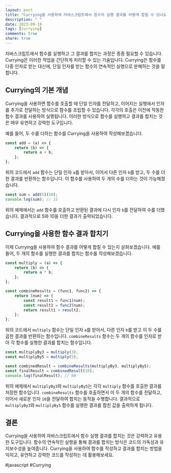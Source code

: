 ```yaml
---
layout: post
title: "Currying을 사용하여 자바스크립트에서 함수의 실행 결과를 어떻게 합칠 수 있나요?"
description: " "
date: 2023-09-18
tags: [currying]
comments: true
share: true
---
```


자바스크립트에서 함수를 실행하고 그 결과를 합치는 과정은 종종 필요할 수 있습니다. Currying은 이러한 작업을 간단하게 처리할 수 있는 기술입니다. Currying은 함수를 다중 인자로 받는 대신에, 단일 인자를 받는 함수의 연속적인 실행으로 분해하는 것을 말합니다.

## Currying의 기본 개념

Currying을 사용하면 함수를 호출할 때 단일 인자를 전달하고, 이어지는 실행에서 인자를 추가로 전달하는 방식으로 함수를 조립할 수 있습니다. 각각의 호출은 이전에 작동한 함수 결과를 사용하여 실행됩니다. 이러한 방식으로 함수를 실행하고 결과를 합치는 것은 매우 유연하고 강력한 도구입니다.

예를 들어, 두 수를 더하는 함수를 Currying을 사용하여 작성해보겠습니다.

```javascript
const add = (a) => {
    return (b) => {
        return a + b;
    };
};
```

위의 코드에서 `add` 함수는 단일 인자 `a`를 받아서, 이어서 다른 인자 `b`를 받고, 두 수를 더한 결과를 반환하는 함수입니다. 이 함수를 사용하여 두 개의 수를 더하는 것이 가능해졌습니다.

```javascript
const sum = add(5)(10);
console.log(sum); // 15
```

위의 예제에서는 `add` 함수를 호출하고 반환된 결과에 다시 인자 `b`를 전달하여 수를 더했습니다. 결과적으로 5와 10을 더한 결과가 출력되었습니다.

## Currying을 사용한 함수 결과 합치기

이제 Currying을 사용하여 함수 결과를 어떻게 합칠 수 있는지 살펴보겠습니다. 예를 들어, 두 개의 함수를 실행한 결과를 합치는 함수를 작성해보겠습니다.

```javascript
const multiply = (a) => {
    return (b) => {
        return a * b;
    };
};

const combineResults = (func1, func2) => {
    return (num) => {
        const result1 = func1(num);
        const result2 = func2(num);
        return result1 + result2;
    };
};
```

위의 코드에서 `multiply` 함수는 단일 인자 `a`를 받아서, 다른 인자 `b`를 받고 이 두 수를 곱한 결과를 반환하는 함수입니다. `combineResults` 함수는 두 개의 함수를 인자로 받아 각 함수를 실행한 결과를 합치는 함수입니다.

```javascript
const multiplyBy3 = multiply(3);
const multiplyBy5 = multiply(5);

const combinedResult = combineResults(multiplyBy3, multiplyBy5);
const finalResult = combinedResult(10);
console.log(finalResult); // 80
```

위의 예제에서 `multiplyBy3`와 `multiplyBy5`는 각각 `multiply` 함수를 호출한 결과를 저장한 함수입니다. `combineResults` 함수를 호출하면서 이 두 개의 함수를 전달하고, 이어서 새로운 인자 `10`을 전달하여 합치는 동작을 수행합니다. 결과적으로 `multiplyBy3`와 `multiplyBy5` 함수를 실행한 결과를 합친 값을 출력하게 됩니다.

## 결론

Currying을 사용하여 자바스크립트에서 함수 실행 결과를 합치는 것은 강력하고 유용한 도구입니다. 함수의 연속적인 실행을 통해 결과를 합치는 방식은 코드의 가독성과 유지보수성을 높여줍니다. Currying을 사용하여 함수를 작성하고 결과를 합치는 방법을 익히고, 유연하고 강력한 코드를 작성하는 데 활용해보세요.

#javascript #Currying